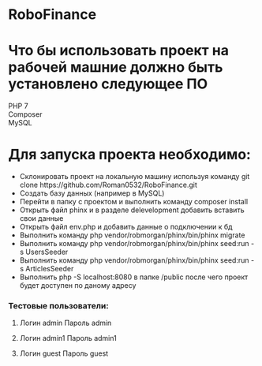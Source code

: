 # RoboFinance

# Что бы использовать проект на рабочей машние должно быть установлено следующее ПО

PHP 7 <br>
Composer <br>
MySQL <br>

# Для запуска проекта необходимо:
<ul>
  <li>Склонировать проект на локальную машину используя команду git clone https://github.com/Roman0532/RoboFinance.git</li>
  <li>Создать базу данных (например в MySQL)</li>
  <li>Перейти в папку с проектом и выполнить команду composer install</li>
  <li>Открыть файл phinx и в разделе delevelopment добавить вставить свои данные</li>
  <li>Открыть файл env.php и добавить данные о подключении к бд</li>
  <li>Выполнить команду php vendor/robmorgan/phinx/bin/phinx migrate</li>
  <li>Выполнить команду php vendor/robmorgan/phinx/bin/phinx seed:run -s UsersSeeder</li>
  <li>Выполнить команду php vendor/robmorgan/phinx/bin/phinx seed:run -s ArticlesSeeder</li>
  <li>Выполнить php -S localhost:8080 в папке /public после чего проект будет доступен по даному адресу</li>
  </ul>
  
 ### Тестовые пользователи:
 
 1. Логин admin Пароль admin
 
 2. Логин admin1 Пароль admin1
 
 3. Логин guest Пароль guest
